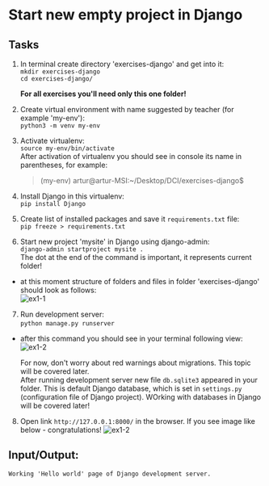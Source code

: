 # Start new empty project in Django 

## Tasks
1. In terminal create directory 'exercises-django' and get into it:  
```mkdir exercises-django```  
```cd exercises-django/```  

   **For all exercises you'll need only this one folder!**

2. Create virtual environment with name suggested by teacher (for example 'my-env'):  
```python3 -m venv my-env```  

3. Activate virtualenv:  
```source my-env/bin/activate```   
After activation of virtualenv you should see in console its name in parentheses, for example: 
   >(my-env) artur@artur-MSI:~/Desktop/DCI/exercises-django$

4. Install Django in this virtualenv:  
```pip install Django```

5. Create list of installed packages and save it ```requirements.txt``` file:    
```pip freeze > requirements.txt```  

6. Start new project 'mysite' in Django using django-admin:   
```django-admin startproject mysite .```  
The dot at the end of the command is important, it represents current folder!  

- at this moment structure of folders and files in folder 'exercises-django' should look as follows:  
![ex1-1](../../../django-framework-exercises/screenshots/ex1-1.png)


7. Run development server:  
```python manage.py runserver```  

- after this command you should see in your terminal following view:  
![ex1-2](../../../django-framework-exercises/screenshots/ex1-2.png)  

  For now, don't worry about red warnings about migrations. This topic will be covered later.  
  After running development server new file ```db.sqlite3``` appeared in your folder. This is default Django database, which is set in ```settings.py``` (configuration file of Django project). WOrking with databases in Django will be covered later!

8. Open link ```http://127.0.0.1:8000/``` in the browser. If you see image like below - congratulations! 
![ex1-2](../../../django-framework-exercises/screenshots/ex1-3.png)  

## Input/Output:
```
Working 'Hello world' page of Django development server.
```